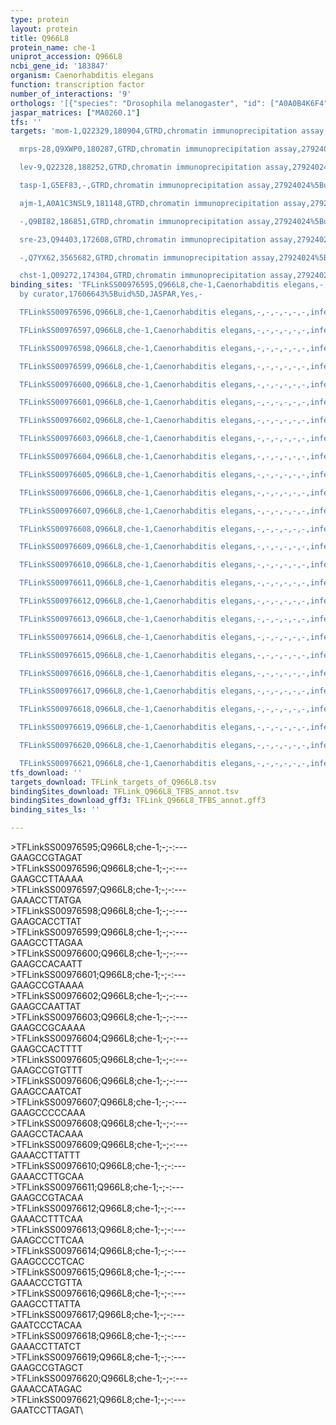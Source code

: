 ```yaml
---
type: protein
layout: protein
title: Q966L8
protein_name: che-1
uniprot_accession: Q966L8
ncbi_gene_id: '183847'
organism: Caenorhabditis elegans
function: transcription factor
number_of_interactions: '9'
orthologs: '[{"species": "Drosophila melanogaster", "id": ["A0A0B4K6F4"]}]'
jaspar_matrices: ["MA0260.1"]
tfs: ''
targets: 'mom-1,Q22329,180904,GTRD,chromatin immunoprecipitation assay,27924024%5Buid%5D,No

  mrps-28,Q9XWP0,180287,GTRD,chromatin immunoprecipitation assay,27924024%5Buid%5D,No

  lev-9,Q22328,188252,GTRD,chromatin immunoprecipitation assay,27924024%5Buid%5D,No

  tasp-1,G5EF83,-,GTRD,chromatin immunoprecipitation assay,27924024%5Buid%5D,No

  ajm-1,A0A1C3NSL9,181148,GTRD,chromatin immunoprecipitation assay,27924024%5Buid%5D,No

  -,Q9BI82,186851,GTRD,chromatin immunoprecipitation assay,27924024%5Buid%5D,No

  sre-23,Q94403,172608,GTRD,chromatin immunoprecipitation assay,27924024%5Buid%5D,No

  -,Q7YX62,3565682,GTRD,chromatin immunoprecipitation assay,27924024%5Buid%5D,No

  chst-1,Q09272,174304,GTRD,chromatin immunoprecipitation assay,27924024%5Buid%5D,No'
binding_sites: 'TFLinkSS00976595,Q966L8,che-1,Caenorhabditis elegans,-,-,-,-,-,-,inferred
  by curator,17606643%5Buid%5D,JASPAR,Yes,-

  TFLinkSS00976596,Q966L8,che-1,Caenorhabditis elegans,-,-,-,-,-,-,inferred by curator,17606643%5Buid%5D,JASPAR,Yes,-

  TFLinkSS00976597,Q966L8,che-1,Caenorhabditis elegans,-,-,-,-,-,-,inferred by curator,17606643%5Buid%5D,JASPAR,Yes,-

  TFLinkSS00976598,Q966L8,che-1,Caenorhabditis elegans,-,-,-,-,-,-,inferred by curator,17606643%5Buid%5D,JASPAR,Yes,-

  TFLinkSS00976599,Q966L8,che-1,Caenorhabditis elegans,-,-,-,-,-,-,inferred by curator,17606643%5Buid%5D,JASPAR,Yes,-

  TFLinkSS00976600,Q966L8,che-1,Caenorhabditis elegans,-,-,-,-,-,-,inferred by curator,17606643%5Buid%5D,JASPAR,Yes,-

  TFLinkSS00976601,Q966L8,che-1,Caenorhabditis elegans,-,-,-,-,-,-,inferred by curator,17606643%5Buid%5D,JASPAR,Yes,-

  TFLinkSS00976602,Q966L8,che-1,Caenorhabditis elegans,-,-,-,-,-,-,inferred by curator,17606643%5Buid%5D,JASPAR,Yes,-

  TFLinkSS00976603,Q966L8,che-1,Caenorhabditis elegans,-,-,-,-,-,-,inferred by curator,17606643%5Buid%5D,JASPAR,Yes,-

  TFLinkSS00976604,Q966L8,che-1,Caenorhabditis elegans,-,-,-,-,-,-,inferred by curator,17606643%5Buid%5D,JASPAR,Yes,-

  TFLinkSS00976605,Q966L8,che-1,Caenorhabditis elegans,-,-,-,-,-,-,inferred by curator,17606643%5Buid%5D,JASPAR,Yes,-

  TFLinkSS00976606,Q966L8,che-1,Caenorhabditis elegans,-,-,-,-,-,-,inferred by curator,17606643%5Buid%5D,JASPAR,Yes,-

  TFLinkSS00976607,Q966L8,che-1,Caenorhabditis elegans,-,-,-,-,-,-,inferred by curator,17606643%5Buid%5D,JASPAR,Yes,-

  TFLinkSS00976608,Q966L8,che-1,Caenorhabditis elegans,-,-,-,-,-,-,inferred by curator,17606643%5Buid%5D,JASPAR,Yes,-

  TFLinkSS00976609,Q966L8,che-1,Caenorhabditis elegans,-,-,-,-,-,-,inferred by curator,17606643%5Buid%5D,JASPAR,Yes,-

  TFLinkSS00976610,Q966L8,che-1,Caenorhabditis elegans,-,-,-,-,-,-,inferred by curator,17606643%5Buid%5D,JASPAR,Yes,-

  TFLinkSS00976611,Q966L8,che-1,Caenorhabditis elegans,-,-,-,-,-,-,inferred by curator,17606643%5Buid%5D,JASPAR,Yes,-

  TFLinkSS00976612,Q966L8,che-1,Caenorhabditis elegans,-,-,-,-,-,-,inferred by curator,17606643%5Buid%5D,JASPAR,Yes,-

  TFLinkSS00976613,Q966L8,che-1,Caenorhabditis elegans,-,-,-,-,-,-,inferred by curator,17606643%5Buid%5D,JASPAR,Yes,-

  TFLinkSS00976614,Q966L8,che-1,Caenorhabditis elegans,-,-,-,-,-,-,inferred by curator,17606643%5Buid%5D,JASPAR,Yes,-

  TFLinkSS00976615,Q966L8,che-1,Caenorhabditis elegans,-,-,-,-,-,-,inferred by curator,17606643%5Buid%5D,JASPAR,Yes,-

  TFLinkSS00976616,Q966L8,che-1,Caenorhabditis elegans,-,-,-,-,-,-,inferred by curator,17606643%5Buid%5D,JASPAR,Yes,-

  TFLinkSS00976617,Q966L8,che-1,Caenorhabditis elegans,-,-,-,-,-,-,inferred by curator,17606643%5Buid%5D,JASPAR,Yes,-

  TFLinkSS00976618,Q966L8,che-1,Caenorhabditis elegans,-,-,-,-,-,-,inferred by curator,17606643%5Buid%5D,JASPAR,Yes,-

  TFLinkSS00976619,Q966L8,che-1,Caenorhabditis elegans,-,-,-,-,-,-,inferred by curator,17606643%5Buid%5D,JASPAR,Yes,-

  TFLinkSS00976620,Q966L8,che-1,Caenorhabditis elegans,-,-,-,-,-,-,inferred by curator,17606643%5Buid%5D,JASPAR,Yes,-

  TFLinkSS00976621,Q966L8,che-1,Caenorhabditis elegans,-,-,-,-,-,-,inferred by curator,17606643%5Buid%5D,JASPAR,Yes,-'
tfs_download: ''
targets_download: TFLink_targets_of_Q966L8.tsv
bindingSites_download: TFLink_Q966L8_TFBS_annot.tsv
bindingSites_download_gff3: TFLink_Q966L8_TFBS_annot.gff3
binding_sites_ls: ''

---
```

\>TFLinkSS00976595;Q966L8;che-1;-;-:---\GAAGCCGTAGAT\\>TFLinkSS00976596;Q966L8;che-1;-;-:---\GAAGCCTTAAAA\\>TFLinkSS00976597;Q966L8;che-1;-;-:---\GAAACCTTATGA\\>TFLinkSS00976598;Q966L8;che-1;-;-:---\GAAGCACCTTAT\\>TFLinkSS00976599;Q966L8;che-1;-;-:---\GAAGCCTTAGAA\\>TFLinkSS00976600;Q966L8;che-1;-;-:---\GAAGCCACAATT\\>TFLinkSS00976601;Q966L8;che-1;-;-:---\GAAGCCGTAAAA\\>TFLinkSS00976602;Q966L8;che-1;-;-:---\GAAGCCAATTAT\\>TFLinkSS00976603;Q966L8;che-1;-;-:---\GAAGCCGCAAAA\\>TFLinkSS00976604;Q966L8;che-1;-;-:---\GAAGCCACTTTT\\>TFLinkSS00976605;Q966L8;che-1;-;-:---\GAAGCCGTGTTT\\>TFLinkSS00976606;Q966L8;che-1;-;-:---\GAAGCCAATCAT\\>TFLinkSS00976607;Q966L8;che-1;-;-:---\GAAGCCCCCAAA\\>TFLinkSS00976608;Q966L8;che-1;-;-:---\GAAGCCTACAAA\\>TFLinkSS00976609;Q966L8;che-1;-;-:---\GAAACCTTATTT\\>TFLinkSS00976610;Q966L8;che-1;-;-:---\GAAACCTTGCAA\\>TFLinkSS00976611;Q966L8;che-1;-;-:---\GAAGCCGTACAA\\>TFLinkSS00976612;Q966L8;che-1;-;-:---\GAAACCTTTCAA\\>TFLinkSS00976613;Q966L8;che-1;-;-:---\GAAGCCCTTCAA\\>TFLinkSS00976614;Q966L8;che-1;-;-:---\GAAGCCCCTCAC\\>TFLinkSS00976615;Q966L8;che-1;-;-:---\GAAACCCTGTTA\\>TFLinkSS00976616;Q966L8;che-1;-;-:---\GAAGCCTTATTA\\>TFLinkSS00976617;Q966L8;che-1;-;-:---\GAATCCCTACAA\\>TFLinkSS00976618;Q966L8;che-1;-;-:---\GAAACCTTATCT\\>TFLinkSS00976619;Q966L8;che-1;-;-:---\GAAGCCGTAGCT\\>TFLinkSS00976620;Q966L8;che-1;-;-:---\GAAACCATAGAC\\>TFLinkSS00976621;Q966L8;che-1;-;-:---\GAATCCTTAGAT\
